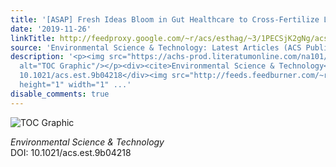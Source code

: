```yaml
---
title: '[ASAP] Fresh Ideas Bloom in Gut Healthcare to Cross-Fertilize Lake Management'
date: '2019-11-26'
linkTitle: http://feedproxy.google.com/~r/acs/esthag/~3/1PECSjK2gNg/acs.est.9b04218
source: 'Environmental Science & Technology: Latest Articles (ACS Publications)'
description: '<p><img src="https://achs-prod.literatumonline.com/na101/home/literatum/publisher/achs/journals/content/esthag/0/esthag.ahead-of-print/acs.est.9b04218/20191126/images/medium/es9b04218_0008.gif"
  alt="TOC Graphic"/></p><div><cite>Environmental Science & Technology</cite></div><div>DOI:
  10.1021/acs.est.9b04218</div><img src="http://feeds.feedburner.com/~r/acs/esthag/~4/1PECSjK2gNg"
  height="1" width="1" ...'
disable_comments: true
---
```

<p><img src="https://achs-prod.literatumonline.com/na101/home/literatum/publisher/achs/journals/content/esthag/0/esthag.ahead-of-print/acs.est.9b04218/20191126/images/medium/es9b04218_0008.gif" alt="TOC Graphic"/></p><div><cite>Environmental Science & Technology</cite></div><div>DOI: 10.1021/acs.est.9b04218</div><img src="http://feeds.feedburner.com/~r/acs/esthag/~4/1PECSjK2gNg" height="1" width="1" ...